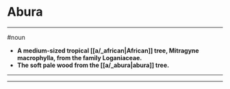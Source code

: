 # Abura
---
#noun
- **A medium-sized tropical [[a/_african|African]] tree, Mitragyne macrophylla, from the family Loganiaceae.**
- **The soft pale wood from the [[a/_abura|abura]] tree.**
---
---
